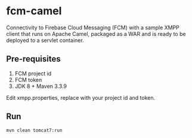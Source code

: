 # fcm-camel
Connectivity to Firebase Cloud Messaging (FCM) with a sample XMPP client that 
runs on Apache Camel, packaged as a WAR and is ready to be deployed to a 
servlet container.

## Pre-requisites
1. FCM project id
2. FCM token
3. JDK 8 + Maven 3.3.9

Edit xmpp.properties, replace with your project id and token.

## Run
    mvn clean tomcat7:run
